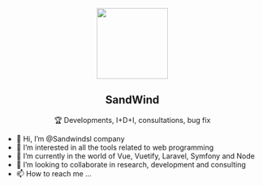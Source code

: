 <p align="center">
  <img width="140" src="https://user-images.githubusercontent.com/6661165/91657958-61b4fd00-eb00-11ea-9def-dc7ef5367e34.png" />  
  <h2 align="center">SandWind</h2>
  <p align="center">🏆 Developments, I+D+I, consultations, bug fix </p>
</p>

- 👋 Hi, I’m @Sandwindsl company
- 👀 I’m interested in all the tools related to web programming
- 🌱 I’m currently in the world of Vue, Vuetify, Laravel, Symfony and Node
- 💞️ I’m looking to collaborate in research, development and consulting
- 📫 How to reach me ...

<!---
Sandwindsl/Sandwindsl is a ✨ special ✨ repository because its `README.md` (this file) appears on your GitHub profile.
You can click the Preview link to take a look at your changes.
--->

